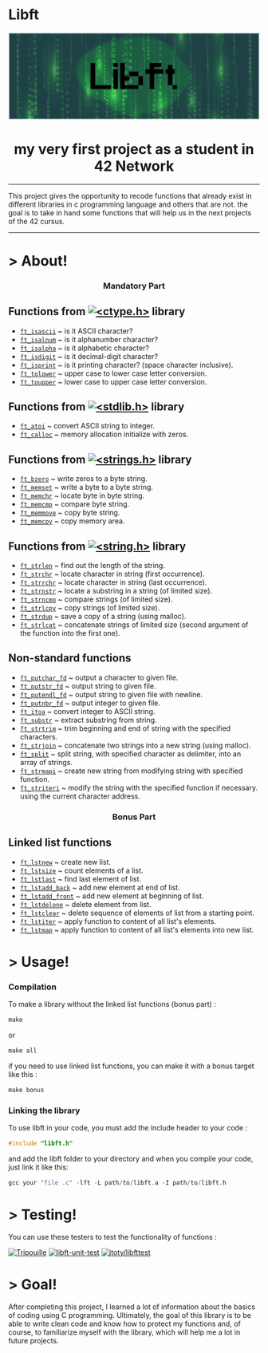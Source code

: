 # Libft
<div align="center">
<img width=1000 hiegth=400 src="https://github.com/Mou-SED/LogosD/blob/master/LibftD.png">
</div>
<div align="center">
<h1>my very first project as a student in 42 Network</h1>
</div>
<hr/>

This project gives the opportunity to recode functions that already exist in different libraries in c programming language and others that are not. the goal is to take in hand some functions that will help us in the next projects of the 42 cursus.

<hr/>

# > About!

<h3 align="center">Mandatory Part</h3>

## Functions from [![<ctype.h>](https://img.shields.io/badge/-%3Cctype.h%3E-blue)](https://devdocs.io/c/string/byte) library

- [`ft_isascii`](https://github.com/MSSDOSS/Libft/blob/main/libft/ft_isascii.c) ~ is it ASCII character?
- [`ft_isalnum`](https://github.com/MSSDOSS/Libft/blob/main/libft/ft_isalnum.c) ~ is it alphanumber character?
- [`ft_isalpha`](https://github.com/MSSDOSS/Libft/blob/main/libft/ft_isalpha.c) ~ is it alphabetic character?
- [`ft_isdigit`](https://github.com/MSSDOSS/Libft/blob/main/libft/ft_isdigit.c) ~ is it decimal-digit character?
- [`ft_isprint`](https://github.com/MSSDOSS/Libft/blob/main/libft/ft_isprint.c) ~ is it printing character? (space character inclusive).
- [`ft_tolower`](https://github.com/MSSDOSS/Libft/blob/main/libft/ft_tolower.c) ~ upper case to lower case letter conversion.
- [`ft_toupper`](https://github.com/MSSDOSS/Libft/blob/main/libft/ft_toupper.c) ~ lower case to upper case letter conversion.

## Functions from [![<stdlib.h>](https://img.shields.io/badge/-%3Cstdlib.h%3E-blue)](https://devdocs.io/c/memory) library

- [`ft_atoi`](https://github.com/MSSDOSS/Libft/blob/main/libft/ft_atoi.c) ~ convert ASCII string to integer.
- [`ft_calloc`](https://github.com/MSSDOSS/Libft/blob/main/libft/ft_calloc.c) ~ memory allocation initialize with zeros.

## Functions from [![<strings.h>](https://img.shields.io/badge/-%3Cstrings.h%3E-blue)](https://fr.wikipedia.org/wiki/String.h) library

- [`ft_bzero`](https://github.com/MSSDOSS/Libft/blob/main/libft/ft_bzero.c) ~ write zeros to a byte string.
- [`ft_memset`](https://github.com/MSSDOSS/Libft/blob/main/libft/ft_memset.c) ~ write a byte to a byte string.
- [`ft_memchr`](https://github.com/MSSDOSS/Libft/blob/main/libft/ft_memchr.c) ~ locate byte in byte string.
- [`ft_memcmp`](https://github.com/MSSDOSS/Libft/blob/main/libft/ft_memcmp.c) ~ compare byte string.
- [`ft_memmove`](https://github.com/MSSDOSS/Libft/blob/main/libft/ft_memmove.c) ~ copy byte string.
- [`ft_memcpy`](https://github.com/MSSDOSS/Libft/blob/main/libft/ft_memcpy.c) ~ copy memory area.

## Functions from [![<string.h>](https://img.shields.io/badge/-%3Cstring.h%3E-blue)](https://devdocs.io/c/string/byte) library

- [`ft_strlen`](https://github.com/MSSDOSS/Libft/blob/main/libft/ft_strlen.c) ~ find out the length of the string.
- [`ft_strchr`](https://github.com/MSSDOSS/Libft/blob/main/libft/ft_strchr.c) ~ locate character in string (first occurrence).
- [`ft_strrchr`](https://github.com/MSSDOSS/Libft/blob/main/libft/ft_strrchr.c) ~ locate character in string (last occurrence).
- [`ft_strnstr`](https://github.com/MSSDOSS/Libft/blob/main/libft/ft_strnstr.c) ~ locate a substring in a string (of limited size).
- [`ft_strncmp`](https://github.com/MSSDOSS/Libft/blob/main/libft/ft_strncmp.c) ~ compare strings (of limited size).
- [`ft_strlcpy`](https://github.com/MSSDOSS/Libft/blob/main/libft/ft_strlcpy.c) ~ copy strings (of limited size).
- [`ft_strdup`](https://github.com/MSSDOSS/Libft/blob/main/libft/ft_strdup.c) ~ save a copy of a string (using malloc).
- [`ft_strlcat`](https://github.com/MSSDOSS/Libft/blob/main/libft/ft_strlcat.c) ~ concatenate strings of limited size (second argument of the function into the first one).

## Non-standard functions

- [`ft_putchar_fd`](https://github.com/MSSDOSS/Libft/blob/main/libft/ft_putchar_fd.c) ~ output a character to given file.
- [`ft_putstr_fd`](https://github.com/MSSDOSS/Libft/blob/main/libft/ft_putstr_fd.c) ~ output string to given file.
- [`ft_putendl_fd`](https://github.com/MSSDOSS/Libft/blob/main/libft/ft_putendl_fd.c) ~ output string to given file with newline.
- [`ft_putnbr_fd`](https://github.com/MSSDOSS/Libft/blob/main/libft/ft_putnbr_fd.c) ~ output integer to given file.
- [`ft_itoa`](https://github.com/MSSDOSS/Libft/blob/main/libft/ft_itoa.c) ~ convert integer to ASCII string.
- [`ft_substr`](https://github.com/MSSDOSS/Libft/blob/main/libft/ft_substr.c) ~ extract substring from string.
- [`ft_strtrim`](https://github.com/MSSDOSS/Libft/blob/main/libft/ft_strtrim.c) ~ trim beginning and end of string with the specified characters.
- [`ft_strjoin`](https://github.com/MSSDOSS/Libft/blob/main/libft/ft_strjoin.c) ~ concatenate two strings into a new string (using malloc).
- [`ft_split`](https://github.com/MSSDOSS/Libft/blob/main/libft/ft_split.c) ~ split string, with specified character as delimiter, into an array of strings.
- [`ft_strmapi`](https://github.com/MSSDOSS/Libft/blob/main/libft/ft_strmapi.c) ~ create new string from modifying string with specified function.
- [`ft_striteri`](https://github.com/MSSDOSS/Libft/blob/main/libft/ft_striteri.c) ~ modify the string with the specified function if necessary. using the current character address.

<h3 align="center">Bonus Part</h3>

## Linked list functions

- [`ft_lstnew`](https://github.com/MSSDOSS/Libft/blob/main/libft/ft_lstnew.c) ~ create new list.
- [`ft_lstsize`](https://github.com/MSSDOSS/Libft/blob/main/libft/ft_lstsize.c) ~ count elements of a list.
- [`ft_lstlast`](https://github.com/MSSDOSS/Libft/blob/main/libft/ft_lstlast.c) ~ find last element of list.
- [`ft_lstadd_back`](https://github.com/MSSDOSS/Libft/blob/main/libft/ft_lstadd_back.c) ~ add new element at end of list.
- [`ft_lstadd_front`](https://github.com/MSSDOSS/Libft/blob/main/libft/ft_lstadd_front.c) ~ add new element at beginning of list.
- [`ft_lstdelone`](https://github.com/MSSDOSS/Libft/blob/main/libft/ft_lstdelone.c) ~ delete element from list.
- [`ft_lstclear`](https://github.com/MSSDOSS/Libft/blob/main/libft/ft_lstclear.c) ~ delete sequence of elements of list from a starting point.
- [`ft_lstiter`](https://github.com/MSSDOSS/Libft/blob/main/libft/ft_lstiter.c) ~ apply function to content of all list's elements.
- [`ft_lstmap`](https://github.com/MSSDOSS/Libft/blob/main/libft/ft_lstmap.c) ~ apply function to content of all list's elements into new list.
  
# > Usage!

### Compilation

To make a library without the linked list functions (bonus part) :

```c
make
```
or
```c
make all
```
if you need to use linked list functions, you can make it with a bonus target like this :
```c
make bonus
```

### Linking the library

To use libft in your code, you must add the include header to your code :

```c
#include "libft.h"
```
and add the libft folder to your directory and when you compile your code, just link it like this:

```c
gcc your "file .c" -lft -L path/to/libft.a -I path/to/libft.h
```

# > Testing!

You can use these testers to test the functionality of functions :

[![Tripouille](https://img.shields.io/badge/-Tripouille%2FTester-green)](https://github.com/Tripouille/libftTester) [![libft-unit-test](https://img.shields.io/badge/-alelievr%20%2F%20libft--unit--test-green)](https://github.com/alelievr/libft-unit-test) [![jtoty/libfttest](https://img.shields.io/badge/-jtoty%2FLibftest-green)](https://github.com/jtoty/Libftest)

# > Goal!

After completing this project, I learned a lot of information about the basics of coding using C programming. Ultimately, the goal of this library is to be able to write clean code and know how to protect my functions and, of course, to familiarize myself with the library, which will help me a lot in future projects.
